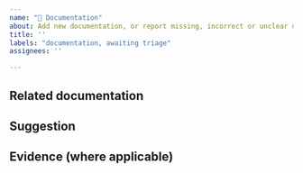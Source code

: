 ```yaml
---
name: "📖 Documentation"
about: Add new documentation, or report missing, incorrect or unclear documentation
title: ''
labels: "documentation, awaiting triage"
assignees: ''

---
```


<!--
    Please fill in as much of the template below as you’re able to. If you're unsure whether the issue already exists or how to fill in the template, open an issue anyway. Our team will help you to complete the rest.

    Your issue might already exist. If so, add a comment to the existing issue instead of creating a new one. You can find existing issues here: https://github.com/LandRegistry/hmlr-design-system-2/issues

    We also welcome pull requests from users, if you feel comfortable doing so.
-->

## Related documentation
<!-- Does this issue refer to a gap or mistake in some existing documentation? Provide a link if possible. -->

## Suggestion
<!-- How could this documentation be improved? -->

## Evidence (where applicable)
<!-- Please provide any relevant user research or evidence to support this change. -->
